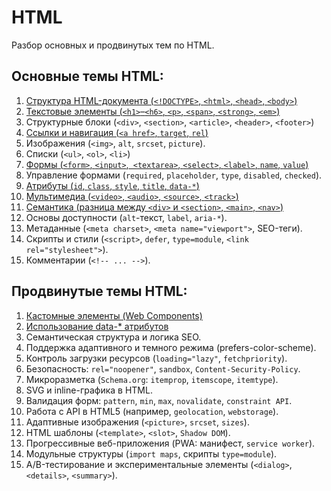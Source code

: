# HTML #

Разбор основных и продвинутых тем по HTML.

## Основные темы HTML: ##

1. [Структура HTML-документа  (`<!DOCTYPE>`, `<html>`, `<head>`,
   `<body>`)](1.%20Базовые%20темы%20HTML/01.%20Структура%20HTML-документа.md)
2. [Текстовые элементы (`<h1>`–`<h6>`, `<p>`, `<span>`, `<strong>`,
   `<em>`)](1.%20Базовые%20темы%20HTML/02.%20Текстовые%20элементы.md)
3. Структурные блоки (`<div>`, `<section>`, `<article>`, `<header>`, `<footer>`)
4. [Ссылки и навигация  (`<a href>`, `target`, `rel`)](1.%20Базовые%20темы%20HTML/04.%20Ссылки%20и%20навигация.md)
5. Изображения (`<img>`, `alt`, `srcset`, `picture`).
6. Списки (`<ul>`, `<ol>`, `<li>`)
7. [Формы (`<form>`, `<input>`,` <textarea>`, `<select>`, `<label>`, `name`, `value`)](1.%20Базовые%20темы%20HTML/07.%20Формы.md)
8. Управление формами (`required`, `placeholder`, `type`, `disabled`, `checked`).
9. [Атрибуты (`id`, `class`, `style`, `title`, `data-*`)](1.%20Базовые%20темы%20HTML/09.%20Атрибуты.md)
10. [Мультимедиа (`<video>`, `<audio>`, `<source>`, `<track>`)](1.%20Базовые%20темы%20HTML/10.%20Мультимедиа.md)
11. [Семантика (разница между `<div>` и `<section>`, `<main>`, `<nav>`)](1.%20Базовые%20темы%20HTML/11.%20Семантика.md)
12. Основы доступности (`alt`-текст, `label`, `aria-*`).
13. Метаданные (`<meta charset>`, `<meta name="viewport">`, SEO-теги).
14. Скрипты и стили (`<script>`, `defer`, `type=module`, `<link rel="stylesheet">`).
15. Комментарии (`<!-- ... -->`).

## Продвинутые темы HTML: ##

1. [Кастомные элементы (Web Components)](2.%20Продвинутые%20темы%20HTML/01.%20Кастомные%20элементы/01.%20Кастомные%20элементы.md)
2. [Использование data-* атрибутов](2.%20Продвинутые%20темы%20HTML/02.%20Использование%20data-*%20атрибутов/02.%20Использование%20data-*%20атрибутов.md)
3. Семантическая структура и логика SEO.
4. Поддержка адаптивного и темного режима (prefers-color-scheme).
5. Контроль загрузки ресурсов (`loading="lazy"`, `fetchpriority`).
6. Безопасность: `rel="noopener"`, `sandbox`, `Content-Security-Policy`.
7. Микроразметка (`Schema.org`: `itemprop`, `itemscope`, `itemtype`).
8. SVG и inline-графика в HTML.
9. Валидация форм: `pattern`, `min`, `max`, `novalidate`, `constraint API`.
10. Работа с API в HTML5 (например, `geolocation`, `webstorage`).
11. Адаптивные изображения (`<picture>`, `srcset`, `sizes`).
12. HTML шаблоны (`<template>`, `<slot>`, `Shadow DOM`).
13. Прогрессивные веб-приложения (PWA: манифест, `service worker`).
14. Модульные структуры (`import maps`, скрипты `type=module`).
15. A/B-тестирование и экспериментальные элементы (`<dialog>`, `<details>`, `<summary>`).
